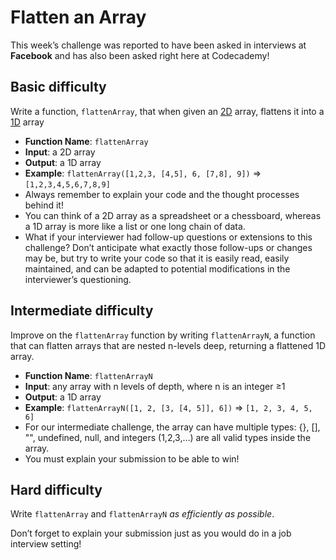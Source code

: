 # Flatten an Array

This week’s challenge was reported to have been asked in interviews at **Facebook** and has also been asked right here at Codecademy!
## Basic difficulty

Write a function, `flattenArray`, that when given an [2D](https://www.sparknotes.com/cs/arrays/2darrays/summary/) array, flattens it into a [1D](https://www.sparknotes.com/cs/arrays/1darrays/summary/) array

* **Function Name**: `flattenArray`
* **Input**: a 2D array
* **Output**: a 1D array
* **Example**: `flattenArray([1,2,3, [4,5], 6, [7,8], 9])` => `[1,2,3,4,5,6,7,8,9]`
* Always remember to explain your code and the thought processes behind it!
* You can think of a 2D array as a spreadsheet or a chessboard, whereas a 1D array is more like a list or one long chain of data.
* What if your interviewer had follow-up questions or extensions to this challenge? Don’t anticipate what exactly those follow-ups or changes may be, but try to write your code so that it is easily read, easily maintained, and can be adapted to potential modifications in the interviewer’s questioning.

## Intermediate difficulty

Improve on the `flattenArray` function by writing `flattenArrayN`, a function that can flatten arrays that are nested n-levels deep, returning a flattened 1D array.

* **Function Name**: `flattenArrayN`
* **Input**: any array with n levels of depth, where n is an integer ≥1
* **Output**: a 1D array
* **Example**: `flattenArrayN([1, 2, [3, [4, 5]], 6])` => `[1, 2, 3, 4, 5, 6]`
* For our intermediate challenge, the array can have multiple types: {}, [], "", undefined, null, and integers (1,2,3,…) are all valid types inside the array.
* You must explain your submission to be able to win!

## Hard difficulty

Write `flattenArray` and `flattenArrayN` *as efficiently as possible*.

Don’t forget to explain your submission just as you would do in a job interview setting!
